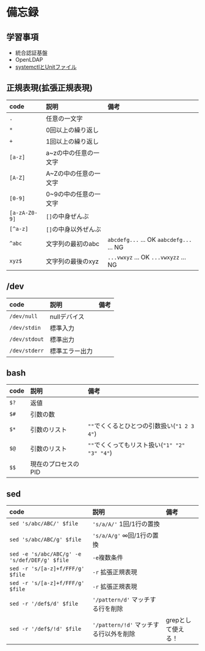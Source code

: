 # 備忘録

## 学習事項
* 統合認証基盤
* OpenLDAP
* [systemctlとUnitファイル](http://qiita.com/DQNEO/items/0b5d0bc5d3cf407cb7ff)

## 正規表現(拡張正規表現)
|code|説明|備考|
|:--|:--|:--|
|`.`|任意の一文字||
|`*`|0回以上の繰り返し||
|`+`|1回以上の繰り返し||
|`[a-z]`|a~zの中の任意の一文字||
|`[A-Z]`|A~Zの中の任意の一文字||
|`[0-9]`|0~9の中の任意の一文字||
|`[a-zA-Z0-9]`|`[]`の中身ぜんぶ||
|`[^a-z]`|`[]`の中身以外ぜんぶ||
|`^abc`|文字列の最初のabc|`abcdefg...` ... OK `aabcdefg...` ... NG|
|`xyz$`|文字列の最後のxyz|`...vwxyz` ... OK `...vwxyzz` ... NG|



## /dev
|code|説明|備考|
|:--|:--|:--|
|`/dev/null`|nullデバイス||
|`/dev/stdin`|標準入力||
|`/dev/stdout`|標準出力||
|`/dev/stderr`|標準エラー出力||



## bash
|code|説明|備考|
|:--|:--|:--|
|`$?`|返値||
|`$#`|引数の数||
|`$*`|引数のリスト|`""`でくくるとひとつの引数扱い(`"1 2 3 4"`)|
|`$@`|引数のリスト|`""`でくくってもリスト扱い(`"1" "2" "3" "4"`)|
|`$$`|現在のプロセスのPID||



## sed
|code|説明|備考|
|:--|:--|:--|
|`sed 's/abc/ABC/' $file`|`'s/a/A/'` 1回/1行の置換||
|`sed 's/abc/ABC/g' $file`|`'s/a/A/g'` ∞回/1行の置換||
|`sed -e 's/abc/ABC/g' -e 's/def/DEF/g' $file`|`-e`複数条件||
|`sed -r 's/[a-z]+f/FFF/g' $file`|`-r` 拡張正規表現||
|`sed -r 's/[a-z]+f/FFF/g' $file`|`-r` 拡張正規表現||
|`sed -r '/def$/d' $file`|`'/pattern/d'` マッチする行を削除||
|`sed -r '/def$/!d' $file`|`'/pattern/!d'` マッチする行以外を削除|grepとして使える！|




